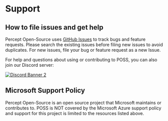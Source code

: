 # Support

## How to file issues and get help  

Percept Open-Source uses [GitHub Issues](https://github.com/Azure/PerceptOSS/issues) to track bugs and feature requests. Please search the existing 
issues before filing new issues to avoid duplicates.  For new issues, file your bug or 
feature request as a new Issue.

For help and questions about using or contributing to POSS, you can also join our Discord server:

[![Discord Banner 2](https://discordapp.com/api/guilds/1012135822188875876/widget.png?style=banner2)](https://discord.gg/RfcNBrN3vb)

## Microsoft Support Policy  

Percept Open-Source is an open source project that Microsoft maintains or contributes to. POSS is NOT covered by the Microsoft Azure support policy and support for this project is limited to the resources listed above.

